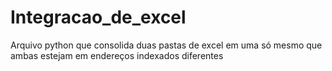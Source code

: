 # Integracao_de_excel
Arquivo python que consolida duas pastas de excel em uma só mesmo que ambas estejam em endereços indexados diferentes
